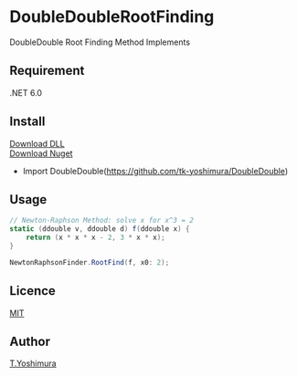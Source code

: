 # DoubleDoubleRootFinding
 DoubleDouble Root Finding Method Implements

## Requirement
.NET 6.0

## Install

[Download DLL](https://github.com/tk-yoshimura/DoubleDoubleRootFinding/releases)  
[Download Nuget](https://www.nuget.org/packages/tyoshimura.doubledouble.rootfinding/)  

- Import DoubleDouble(https://github.com/tk-yoshimura/DoubleDouble)

## Usage
```csharp
// Newton-Raphson Method: solve x for x^3 = 2
static (ddouble v, ddouble d) f(ddouble x) {
    return (x * x * x - 2, 3 * x * x);
}

NewtonRaphsonFinder.RootFind(f, x0: 2);
```

## Licence
[MIT](https://github.com/tk-yoshimura/DoubleDoubleRootFinding/blob/main/LICENSE)

## Author

[T.Yoshimura](https://github.com/tk-yoshimura)
